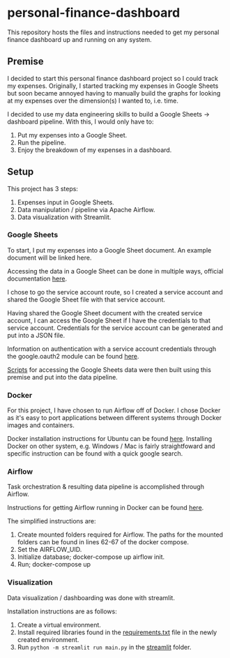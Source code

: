 # personal-finance-dashboard
This repository hosts the files and instructions needed to get my personal finance dashboard up and running on any system. 

## Premise
I decided to start this personal finance dashboard project so I could track my expenses. Originally, I started tracking my expenses in Google Sheets but soon became annoyed having to manually build the graphs for looking at my expenses over the dimension(s) I wanted to, i.e. time.

I decided to use my data engineering skills to build a Google Sheets -> dashboard pipeline. With this, I would only have to:
1. Put my expenses into a Google Sheet.
2. Run the pipeline.
3. Enjoy the breakdown of my expenses in a dashboard.

## Setup
This project has 3 steps:
1. Expenses input in Google Sheets.
2. Data manipulation / pipeline via Apache Airflow.
3. Data visualization with Streamlit. 

### Google Sheets
To start, I put my expenses into a Google Sheet document. An example document will be linked here. 

Accessing the data in a Google Sheet can be done in multiple ways, official documentation [here](https://developers.google.com/sheets/api/quickstart/python).

I chose to go the service account route, so I created a service account and shared the Google Sheet file with that service account.

Having shared the Google Sheet document with the created service account, I can access the Google Sheet if I have the credentials to that service account. Credentials for the service account can be generated and put into a JSON file.

Information on authentication with a service account credentials through the google.oauth2 module can be found [here](https://google-auth.readthedocs.io/en/master/reference/google.oauth2.service_account.html). 

[Scripts](./dags/gsheet_api/core.py) for accessing the Google Sheets data were then built using this premise and put into the data pipeline. 

### Docker 
For this project, I have chosen to run Airflow off of Docker. I chose Docker as it's easy to port applications between different systems through Docker images and containers. 

Docker installation instructions for Ubuntu can be found [here](https://docs.docker.com/engine/install/ubuntu/). 
Installing Docker on other system, e.g. Windows / Mac is fairly straightfoward and specific instruction can be found with a quick google search.

### Airflow
Task orchestration & resulting data pipeline is accomplished through Airflow. 

Instructions for getting Airflow running in Docker can be found [here](https://airflow.apache.org/docs/apache-airflow/stable/start/docker.html).

The simplified instructions are:
1. Create mounted folders required for Airflow. The paths for the mounted folders can be found in lines 62-67 of the docker compose. 
2. Set the AIRFLOW_UID.
3. Initialize database; docker-compose up airflow init.
4. Run; docker-compose up

### Visualization
Data visualization / dashboarding was done with streamlit. 

Installation instructions are as follows:

1. Create a virtual environment.
2. Install required libraries found in the [requirements.txt](./streamlit/requirements.txt) file in the newly created environment.
3. Run `python -m streamlit run main.py` in the [streamlit](./streamlit/) folder. 

